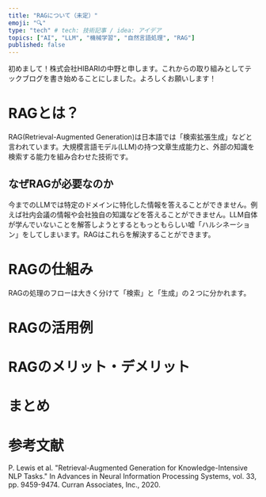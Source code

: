 ```yaml
---
title: "RAGについて（未定）"
emoji: "🔍"
type: "tech" # tech: 技術記事 / idea: アイデア
topics: ["AI", "LLM", "機械学習", "自然言語処理", "RAG"]
published: false
---
```


初めまして！株式会社HIBARIの中野と申します。これからの取り組みとしてテックブログを書き始めることにしました。よろしくお願いします！

# RAGとは？
RAG(Retrieval-Augmented Generation)は日本語では「検索拡張生成」などと言われています。大規模言語モデル(LLM)の持つ文章生成能力と、外部の知識を検索する能力を組み合わせた技術です。

## なぜRAGが必要なのか
今までのLLMでは特定のドメインに特化した情報を答えることができません。例えば社内会議の情報や会社独自の知識などを答えることができません。LLM自体が学んでいないことを解答しようとするともっともらしい嘘「ハルシネーション」をしてしまいます。RAGはこれらを解決することができます。

# RAGの仕組み
RAGの処理のフローは大きく分けて「検索」と「生成」の２つに分かれます。

# RAGの活用例

# RAGのメリット・デメリット

# まとめ

# 参考文献
P. Lewis et al. "Retrieval-Augmented Generation for Knowledge-Intensive NLP Tasks." In Advances in Neural Information Processing Systems, vol. 33, pp. 9459-9474. Curran Associates, Inc., 2020.